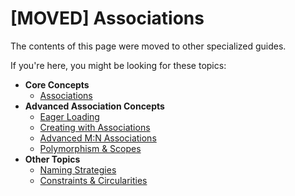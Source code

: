 # [MOVED] Associations

The contents of this page were moved to other specialized guides.

If you're here, you might be looking for these topics:

* **Core Concepts**
  * [Associations](../core-concepts/assocs.md)
* **Advanced Association Concepts**
  * [Eager Loading](../advanced-association-concepts/eager-loading.md)
  * [Creating with Associations](../advanced-association-concepts/creating-with-associations.md)
  * [Advanced M:N Associations](../advanced-association-concepts/advanced-many-to-many.md)
  * [Polymorphism & Scopes](../advanced-association-concepts/polymorphic-associations.md)
* **Other Topics**
  * [Naming Strategies](../other-topics/naming-strategies.md)
  * [Constraints & Circularities](../other-topics/constraints-and-circularities.md)
